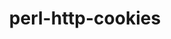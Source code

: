 ---
title: "perl-http-cookies"
layout: cache
categories: [package, develop]
meta: {"versions": ["6.10", "6.11"], "compilers": ["gcc@=11.4.0"], "oss": ["ubuntu22.04"], "platforms": ["linux"], "targets": ["x86_64_v3"], "stacks": ["e4s", "root"], "num_specs": 5, "num_specs_by_stack": {"e4s": 5, "root": 5}}
spec_details: [{"hash": "xjcpgblc7ulqrhpppcon2purofxb3hst", "compiler": "gcc@=11.4.0", "versions": ["6.10"], "os": "ubuntu22.04", "platform": "linux", "target": "x86_64_v3", "variants": ["build_system=perl"], "stacks": ["e4s", "root"], "size": "-", "tarball": "https://binaries.spack.io/develop/build_cache/linux-ubuntu22.04-x86_64_v3/gcc-11.4.0/perl-http-cookies-6.10/linux-ubuntu22.04-x86_64_v3-gcc-11.4.0-perl-http-cookies-6.10-xjcpgblc7ulqrhpppcon2purofxb3hst.spack"}, {"hash": "s4dwkenc6hsn7qaekqvh5lyweicxpjue", "compiler": "gcc@=11.4.0", "versions": ["6.10"], "os": "ubuntu22.04", "platform": "linux", "target": "x86_64_v3", "variants": ["build_system=perl"], "stacks": ["e4s", "root"], "size": "-", "tarball": "https://binaries.spack.io/develop/build_cache/linux-ubuntu22.04-x86_64_v3/gcc-11.4.0/perl-http-cookies-6.10/linux-ubuntu22.04-x86_64_v3-gcc-11.4.0-perl-http-cookies-6.10-s4dwkenc6hsn7qaekqvh5lyweicxpjue.spack"}, {"hash": "sftqsv2c4w6a2xm5daiwbqlv7c7w5tlz", "compiler": "gcc@=11.4.0", "versions": ["6.10"], "os": "ubuntu22.04", "platform": "linux", "target": "x86_64_v3", "variants": ["build_system=perl"], "stacks": ["e4s", "root"], "size": "-", "tarball": "https://binaries.spack.io/develop/build_cache/linux-ubuntu22.04-x86_64_v3/gcc-11.4.0/perl-http-cookies-6.10/linux-ubuntu22.04-x86_64_v3-gcc-11.4.0-perl-http-cookies-6.10-sftqsv2c4w6a2xm5daiwbqlv7c7w5tlz.spack"}, {"hash": "kd6cwyonub2eppvztifjictbkfovambk", "compiler": "gcc@=11.4.0", "versions": ["6.10"], "os": "ubuntu22.04", "platform": "linux", "target": "x86_64_v3", "variants": ["build_system=perl"], "stacks": ["e4s", "root"], "size": "-", "tarball": "https://binaries.spack.io/develop/build_cache/linux-ubuntu22.04-x86_64_v3/gcc-11.4.0/perl-http-cookies-6.10/linux-ubuntu22.04-x86_64_v3-gcc-11.4.0-perl-http-cookies-6.10-kd6cwyonub2eppvztifjictbkfovambk.spack"}, {"hash": "pkc3ehdbqmaxhgzmgvojcj7uabfvuwcb", "compiler": "gcc@=11.4.0", "versions": ["6.11"], "os": "ubuntu22.04", "platform": "linux", "target": "x86_64_v3", "variants": ["build_system=perl"], "stacks": ["e4s", "root"], "size": "-", "tarball": "https://binaries.spack.io/develop/build_cache/linux-ubuntu22.04-x86_64_v3/gcc-11.4.0/perl-http-cookies-6.11/linux-ubuntu22.04-x86_64_v3-gcc-11.4.0-perl-http-cookies-6.11-pkc3ehdbqmaxhgzmgvojcj7uabfvuwcb.spack"}]
---